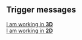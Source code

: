 ## Trigger messages

[I am working in **3D**](2%20Trigger%20Messages%203D.md)  
[I am working in **2D**](2%20Trigger%20Messages%202D.md)